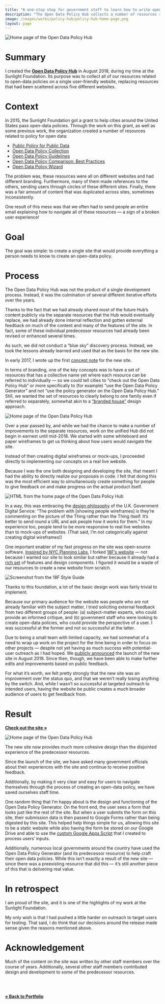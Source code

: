 ```yaml
---
title: "A one-stop shop for government staff to learn how to write open-data policies"
description: "The Open Data Policy Hub collects a number of resources related to open-data policies on a single user-friendly website, replacing five different websites."
image: /images/works/policy-hub/policy-hub-home-page.png
layout: page
---
```


![Home page of the Open Data Policy Hub](/images/works/policy-hub/policy-hub-home-page.png)

# Summary

I created the **[Open Data Policy Hub](https://opendatapolicyhub.sunlightfoundation.com/)** in August 2018, during my time at the Sunlight Foundation. Its purpose was to collect all of our resources related to open-data policies on a single user-friendly website, replacing resources that had been scattered across five different websites.

# Context

In 2015, the Sunlight Foundation got a grant to help cities around the United States pass open-data policies. Through the work on this grant, as well as some previous work, the organization created a number of resources related to policy for open data:
- [Public Policy for Public Data](https://sunlightpolicy.github.io/wwc-site/)
- [Open Data Policy Collection](https://sunlightpolicy.github.io/opendatapoliciesstatic/browse/)
- [Open Data Policy Guidelines](https://sunlightfoundation.com/opendataguidelines/)
- [Open Data Policy Comparison: Best Practices](https://docs.google.com/spreadsheets/d/1ETZuGZBK24J2viZdxmhyIlIKiJuytAu3Bh1ofo_HVBw/edit)
- [Open Data Policy Wizard](https://docs.google.com/forms/d/e/1FAIpQLSe2BeXHF-vkjbfmYRK0dIxYtWyaXUCkgG0a6twAIqRdwJM8dg/viewform)

The problem was, these resources were all on different websites and had different branding. Furthermore, many of them made references to the others, sending users through circles of these different sites. Finally, there was a fair amount of content that was duplicated across sites, sometimes inconsistently.

<!-- [image of all the different sites] -->

One result of this mess was that we often had to send people an entire email explaining how to navigate all of these resources — a sign of a broken user experience!

# Goal

The goal was simple: to create a single site that would provide everything a person needs to know to create an open-data policy.

# Process

The Open Data Policy Hub was not the product of a single development process. Instead, it was the culmination of several different iterative efforts over the years.

Thanks to the fact that we had already shared most of the future Hub’s content publicly via the separate resources that the Hub would eventually replace, we had already done internal reflection and gotten external feedback on much of the content and many of the features of the site. In fact, some of these individual predecessor resources had already been revised or enhanced several times.

As such, we did not conduct a “blue sky” discovery process. Instead, we took the lessons already learned and used that as the basis for the new site.

In early 2017, I wrote up the first [concept note](https://github.com/sunlightpolicy/opendatapoliciesstatic/issues/80) for the new site.

In terms of branding, one of the key concepts was to have a set of resources that has a collective name yet where each resource can be referred to individually — so we could tell cities to “check out the Open Data Policy Hub” or more specifically to (for example) “use the Open Data Policy Generator” and not “use the policy generator on the Open Data Policy Hub.” Still, we wanted the set of resources to clearly belong to one family even if referred to separately, somewhat akin to a [“branded house”](https://www.ideasbig.com/blog/branded-house-house-brands/) design approach.

![Home page of the Open Data Policy Hub](/images/works/policy-hub/odp-branded-house.png)

Over a year passed by, and while we had the chance to make a number of improvements to the separate resources, work on the unified Hub did not begin in earnest until mid-2018. We started with some whiteboard and paper wireframes to get us thinking about how users would navigate the site.

<!-- future: image of paper wireframes -->

Instead of then creating digital wireframes or mock-ups, I proceeded directly to implementing our concepts on a real live website.

Because I was the one both designing and developing the site, that meant I had the ability to directly realize our proposals in code. I felt that doing this was the most efficient way to simultaneously create something for people to give feedback on and make progress on the actual product itself.

![HTML from the home page of the Open Data Policy Hub](/images/works/policy-hub/home-page-html.png)

In a way, this was embracing the [design philosophy](https://gds.blog.gov.uk/2014/07/18/whats-the-design-process-at-gds/) of the U.K. Government Digital Service: “The problem with [showing people wireframes] is they’re commenting on the picture of the Thing rather than the Thing itself. It’s better to send round a URL and ask people how it works for them.” In my experience too, people tend to be more responsive to real live websites than to mock-ups of websites. (That said, I’m not categorically against creating digital wireframes!)

One important enabler of my fast progress on the site was open-source software. [Inspired by NYC Planning Labs](https://github.com/NYCPlanning/labs-planninglabs.nyc-archive/blob/master/_posts/2017-06-12-cloning-18f-gsa-gov.md), I forked [18F’s website](https://18f.gsa.gov/) — not because I wanted our site to look similar but rather because it already had a [rich set](https://18f.gsa.gov/styleguide/) of features and design components. I figured it would be a waste of our resources to create a new website from scratch.

![Screenshot from the 18F Style Guide](/images/works/policy-hub/18f-style-guide.png)

<!-- [future — image of Planning Labs new site] -->

Thanks to this foundation, a lot of the basic design work was fairly trivial to implement.

Because our primary audience for the website was people who are not already familiar with the subject matter, I tried soliciting external feedback from two different groups of people: (a) subject-matter experts, who could provide an informed critique, and (b) government staff who were looking to create open-data policies, who could provide the perspective of a user. I was successful at the former and not so successful at the latter.

Due to being a small team with limited capacity, we had somewhat of a need to wrap up work on the project for the time being in order to focus on other projects — despite not yet having as much success with potential-user outreach as I had hoped. We [publicly announced](https://sunlightfoundation.com/2018/08/30/introducing-open-data-policy-hub/) the launch of the new site in August 2018. Since then, though, we have been able to make further edits and improvements based on public feedback.

For what it’s worth, we felt pretty strongly that the new site was an improvement over the status quo, and that we weren’t really losing anything by the switch. And, while I wasn’t so successful at targeted outreach to intended users, having the website be public creates a much broader audience of users to get feedback from.


# Result

**[Check out the site »](https://opendatapolicyhub.sunlightfoundation.com/)**

![Home page of the Open Data Policy Hub](/images/works/policy-hub/policy-hub-home-page.png)

The new site now provides much more cohesive design than the disjointed experience of the predecessor resources.

<!-- [img]
Email explaining everything >> Home page
Public Policy for Public Data >> Step-by-Step
Open Data Policy Collection >> Collection
Open Data Policy Guidelines >> Guidelines
Open Data Policy Comparison: Best Practices >> Guidelines
Open Data Policy Wizard >> Generator
[] -->

Since the launch of the site, we have asked many government officials about their experiences with the site and continue to receive positive feedback.

Additionally, by making it very clear and easy for users to navigate themselves through the process of creating an open-data policy, we have saved ourselves staff time.

One random thing that I’m happy about is the design and functioning of the Open Data Policy Generator. On the front end, the user sees a form that looks just like the rest of the site. But when a user submits the form on this site, their submission data is then passed to Google Forms rather than being digested by this site. This helped help things simple for us, allowing this site to be a static website while also having the form be stored on our Google Drive and able to use the [custom Google Apps Script](https://github.com/sunlightpolicy/open-data-policy-wizard) that I created to process users’ inputs.

<!-- [image of form] -->

Additionally, numerous local governments around the country have used the Open Data Policy Generator (and its predecessor resource) to help craft their open data policies. While this isn’t exactly a result of the new site — since there was a preexisting resource that did this — it’s still another piece of this that is delivering real value.

# In retrospect

I am proud of the site, and it is one of the highlights of my work at the Sunlight Foundation.

My only wish is that I had pushed a little harder on outreach to target users for testing. That said, I do think that our decisions around the release made sense given the reasons mentioned above.

# Acknowledgement

Much of the content on the site was written by other staff members over the course of years. Additionally, several other staff members contributed design and development to some of the predecessor resources.

<br><br>

**[« Back to Portfolio](/portfolio/)**
